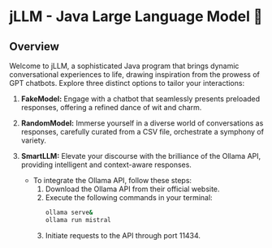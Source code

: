 # jLLM - Java Large Language Model 🤖

## Overview

Welcome to jLLM, a sophisticated Java program that brings dynamic conversational experiences to life, drawing inspiration from the prowess of GPT chatbots. Explore three distinct options to tailor your interactions:

1. **FakeModel:** Engage with a chatbot that seamlessly presents preloaded responses, offering a refined dance of wit and charm.

2. **RandomModel:** Immerse yourself in a diverse world of conversations as responses, carefully curated from a CSV file, orchestrate a symphony of variety.

3. **SmartLLM:** Elevate your discourse with the brilliance of the Ollama API, providing intelligent and context-aware responses.

   - To integrate the Ollama API, follow these steps:
     1. Download the Ollama API from their official website.
     2. Execute the following commands in your terminal:
        ```bash
        ollama serve&
        ollama run mistral
        ```
     3. Initiate requests to the API through port 11434.


